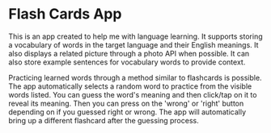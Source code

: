 # Flash Cards App

This is an app created to help me with language learning.
It supports storing a vocabulary of words in the target language and their English meanings.
It also displays a related picture through a photo API when possible.
It can also store example sentences for vocabulary words to provide context.

Practicing learned words through a method similar to flashcards is possible.
The app automatically selects a random word to practice from the visible words listed.
You can guess the word's meaning and then click/tap on it to reveal its meaning.
Then you can press on the 'wrong' or 'right' button depending on if you guessed right or wrong.
The app will automatically bring up a different flashcard after the guessing process.
